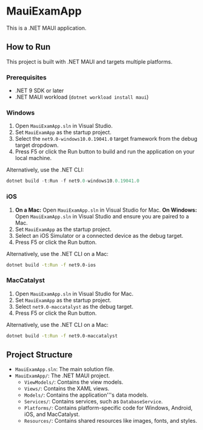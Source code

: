 # MauiExamApp

This is a .NET MAUI application.

## How to Run

This project is built with .NET MAUI and targets multiple platforms.

### Prerequisites

- .NET 9 SDK or later
- .NET MAUI workload (`dotnet workload install maui`)

### Windows

1. Open `MauiExamApp.sln` in Visual Studio.
2. Set `MauiExamApp` as the startup project.
3. Select the `net9.0-windows10.0.19041.0` target framework from the debug target dropdown.
4. Press F5 or click the Run button to build and run the application on your local machine.

Alternatively, use the .NET CLI:

```powershell
dotnet build -t:Run -f net9.0-windows10.0.19041.0
```

### iOS

1. **On a Mac:** Open `MauiExamApp.sln` in Visual Studio for Mac.
   **On Windows:** Open `MauiExamApp.sln` in Visual Studio and ensure you are paired to a Mac.
2. Set `MauiExamApp` as the startup project.
3. Select an iOS Simulator or a connected device as the debug target.
4. Press F5 or click the Run button.

Alternatively, use the .NET CLI on a Mac:

```bash
dotnet build -t:Run -f net9.0-ios
```

### MacCatalyst

1. Open `MauiExamApp.sln` in Visual Studio for Mac.
2. Set `MauiExamApp` as the startup project.
3. Select `net9.0-maccatalyst` as the debug target.
4. Press F5 or click the Run button.

Alternatively, use the .NET CLI on a Mac:

```bash
dotnet build -t:Run -f net9.0-maccatalyst
```

## Project Structure

- `MauiExamApp.sln`: The main solution file.
- `MauiExamApp/`: The .NET MAUI project.
  - `ViewModels/`: Contains the view models.
  - `Views/`: Contains the XAML views.
  - `Models/`: Contains the application'''s data models.
  - `Services/`: Contains services, such as `DatabaseService`.
  - `Platforms/`: Contains platform-specific code for Windows, Android, iOS, and MacCatalyst.
  - `Resources/`: Contains shared resources like images, fonts, and styles.
